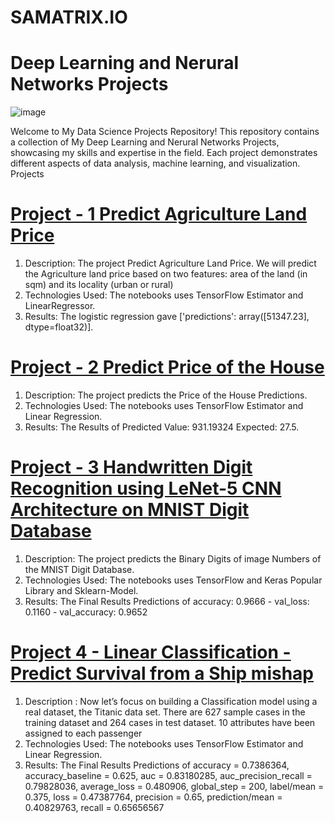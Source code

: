 # SAMATRIX.IO
# Deep Learning and Nerural Networks Projects

![image](https://github.com/mukeshkumarsoni4/SAMATRIX.IO/assets/91667434/6fbba7d9-c565-4e0c-8393-375c0c22604c)

Welcome to My Data Science Projects Repository! This repository contains a collection of My Deep Learning and Nerural Networks Projects, showcasing my skills and expertise in the field. Each project demonstrates different aspects of data analysis, machine learning, and visualization.
Projects
# [Project - 1  Predict Agriculture Land Price ](https://github.com/mukeshkumarsoni4/SAMATRIX.IO.git)
1. Description: The project Predict Agriculture Land Price. We will predict the Agriculture land price based on two features: area of the land (in sqm) and its locality (urban or rural)
2. Technologies Used:  The notebooks uses TensorFlow Estimator and LinearRegressor.
3. Results: The logistic regression gave ['predictions': array([51347.23], dtype=float32)].
   
# [Project - 2 Predict Price of the House ](https://github.com/mukeshkumarsoni4/SAMATRIX.IO.git)
1. Description: The project predicts the Price of the House Predictions.
2. Technologies Used: The notebooks uses TensorFlow Estimator and Linear Regression.
3. Results: The Results of Predicted Value:  931.19324 Expected:  27.5. 

# [Project - 3 Handwritten Digit Recognition using LeNet-5 CNN Architecture on MNIST Digit Database](https://github.com/mukeshkumarsoni4/SAMATRIX.IO.git)
1. Description: The project predicts the Binary Digits of image Numbers of the MNIST Digit Database.
2. Technologies Used: The notebooks uses TensorFlow and Keras Popular Library and Sklearn-Model.
3. Results: The Final  Results Predictions of accuracy: 0.9666 - val_loss: 0.1160 - val_accuracy: 0.9652

# [Project 4 - Linear Classification - Predict Survival from a Ship mishap](https://github.com/mukeshkumarsoni4/SAMATRIX.IO.git)
1. Description : Now let’s focus on building a Classification model using a real dataset, the Titanic data set. There are 627 sample cases in the training dataset and 264 cases in test dataset. 10 attributes have been assigned to each passenger
2. Technologies Used: The notebooks uses TensorFlow Estimator and Linear Regression.   
3. Results: The Final  Results Predictions of accuracy = 0.7386364, accuracy_baseline = 0.625, auc = 0.83180285, auc_precision_recall = 0.79828036, average_loss = 0.480906, global_step = 200, label/mean = 0.375, loss = 0.47387764, precision = 0.65, prediction/mean = 0.40829763, recall = 0.65656567
